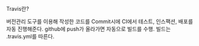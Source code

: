 Travis란?

버전관리 도구를 이용해 작성한 코드를 Commit시에 CI에서 테스트, 인스팩션, 배포를 자동 진행해준다.  github에 push가 올라가면 자동으로 빌드를 수행. 빌드는 .travis.yml를 따른다.